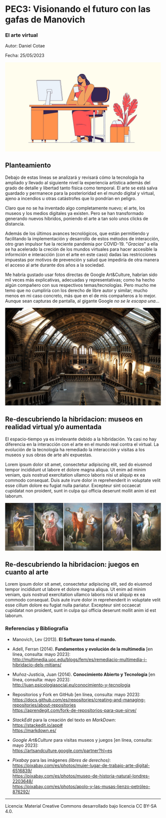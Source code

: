 # PEC3: Visionando el futuro con las gafas de Manovich 

### El arte virtual 


Autor: Daniel Cotae


Fecha: 25/05/2023

![Mujer delante del ordenador](/cabecera.jpg) 



## Planteamiento


Debajo de estas lineas se analizará y revisará cómo la tecnología ha ampliado y llevado al siguiente nivel la experiencia artística además del grado de detalle y libertad tanto física como temporal. El arte se está salva guardado y permanece para la posterioridad en el mundo digital y virtual, ajeno a incendios u otras catástrofes que lo pondrían en peligro.

Claro que no se ha inventado algo completamente nuevo; el arte, los museos y los medios digitales ya existen. Pero se han transformado generando nuevos híbridos, poniendo el arte a tan solo unos clicks de distancia.

Además de los últimos avances tecnológicos, que están permitiendo y facilitando la implementación y desarrollo de estos métodos de interacción, otro gran impulsor fue la reciente pandemia por COVID-19. "_Gracias_" a ella se ha acelerado la creción de los mundos virtuales para hacer accesible la informción e interacción (con el arte en este caso) dadas las restricciones impuestas por motivos de prevención y salud que impediría de otra manera el acceso al arte durante dos años a la sociedad.

Me habría gustado usar fotos directas de Google Art&Culture, habrían sido mil veces más explicativas, adecuadas y representativas; como ha hecho algún compañero con sus respectivos temas/tecnologías. Pero mucho me temo que no cumpliría con los derecho de libre autor y similar; mucho menos en mi caso concreto, más que en el de mis compañeros a lo mejor. Aunque sean capturas de pantalla, al gigante Google _no se le escapa una_…


![Vestíbulo museo](/museo.jpg) 

## Re-descubriendo la hibridacion: museos en realidad virtual y/o aumentada

El espacio-tiempo ya es irrelevante debido a la hibridación. Ya casi no hay diferencia en la interacción con el arte en el mundo real contra el virtual.
La evolución de la tecnología ha remediado la interacción y visitas a los museos y sus obras de arte ahí expuestas.

Lorem ipsum dolor sit amet, consectetur adipiscing elit, sed do eiusmod tempor incididunt ut labore et dolore magna aliqua. Ut enim ad minim veniam, quis nostrud exercitation ullamco laboris nisi ut aliquip ex ea commodo consequat. Duis aute irure dolor in reprehenderit in voluptate velit esse cillum dolore eu fugiat nulla pariatur. Excepteur sint occaecat cupidatat non proident, sunt in culpa qui officia deserunt mollit anim id est laborum.

![Escenas de la vida del dios Apollo](/apollo.jpg) 

## Re-descubriendo la hibridacion: juegos en cuanto al arte

Lorem ipsum dolor sit amet, consectetur adipiscing elit, sed do eiusmod tempor incididunt ut labore et dolore magna aliqua. Ut enim ad minim veniam, quis nostrud exercitation ullamco laboris nisi ut aliquip ex ea commodo consequat. Duis aute irure dolor in reprehenderit in voluptate velit esse cillum dolore eu fugiat nulla pariatur. Excepteur sint occaecat cupidatat non proident, sunt in culpa qui officia deserunt mollit anim id est laborum.


### Referencias y Bibliografía

* Manovich, Lev (2013). **El Software toma el mando.**

* Adell, Ferran (2014). **Fundamentos y evolución de la multimedia** \[en línea, consulta: mayo 2023\]:<br>
<http://multimedia.uoc.edu/blogs/fem/es/remediacio-multimedia-i-hibridacio-dels-mitjans/>

* Muñoz-Justicia, Juan (2014). **Conocimiento Abierto y Tecnología** \[en línea, consulta: mayo 2023\]:<br>
<http://juan.psicologiasocial.eu/conocimiento-y-tecnologia>

* Repositorios y Fork en GitHub \[en línea, consulta: mayo 2023\]:<br>
<https://docs.github.com/es/repositories/creating-and-managing-repositories/about-repositories><br>
<https://aprendegit.com/fork-de-repositorios-para-que-sirve/>

* _StackEdit_ para la creación del texto en _MarkDown_:<br>
<https://stackedit.io/app#><br>
<https://markdown.es/>

* _Google Art&Culture_ para visitas museos y juegos \[en línea, consulta: mayo 2023\]:<br> <https://artsandculture.google.com/partner?hl=es>

* _Pixabay_ para las imágenes _(libres de derechos)_:<br>
<https://pixabay.com/es/photos/mujer-lugar-de-trabajo-arte-digital-6516839/><br>
<https://pixabay.com/es/photos/museo-de-historia-natural-londres-2203648/><br>
<https://pixabay.com/es/photos/apolo-y-las-musas-lienzo-petróleo-876292/>
----

Licencia: Material Creative Commons desarrollado bajo licencia CC BY-SA 4.0.
